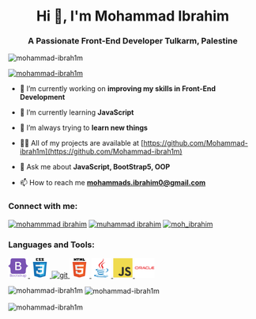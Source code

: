 <h1 align="center">Hi 👋, I'm Mohammad Ibrahim</h1>
<h3 align="center">A Passionate Front-End Developer Tulkarm, Palestine</h3>

<p align="left"> <img src="https://komarev.com/ghpvc/?username=mohammad-ibrah1m&label=Profile%20views&color=0e75b6&style=flat" alt="mohammad-ibrah1m" /> </p>

<p align="left"> <a href="https://github.com/ryo-ma/github-profile-trophy"><img src="https://github-profile-trophy.vercel.app/?username=mohammad-ibrah1m" alt="mohammad-ibrah1m" /></a> </p>

- 🔭 I’m currently working on **improving my skills in Front-End Development**

- 🌱 I’m currently learning **JavaScript**

- 🤝 I’m always trying to **learn new things**

- 👨‍💻 All of my projects are available at [https://github.com/Mohammad-ibrah1m](https://github.com/Mohammad-ibrah1m)

- 💬 Ask me about **JavaScript, BootStrap5, OOP**

- 📫 How to reach me **mohammads.ibrahim0@gmail.com**

<h3 align="left">Connect with me:</h3>
<p align="left">
<a href="https://www.linkedin.com/in/mohammad-s-ibrahim/" target="blank"><img align="center" src="https://raw.githubusercontent.com/rahuldkjain/github-profile-readme-generator/master/src/images/icons/Social/linked-in-alt.svg" alt="mohammmad ibrahim" height="30" width="40" /></a>
<a href="https://www.facebook.com/muhammadfar30n/" target="blank"><img align="center" src="https://raw.githubusercontent.com/rahuldkjain/github-profile-readme-generator/master/src/images/icons/Social/facebook.svg" alt="muhammad ibrahim" height="30" width="40" /></a>
<a href="https://www.leetcode.com/moh_ibrahim" target="blank"><img align="center" src="https://raw.githubusercontent.com/rahuldkjain/github-profile-readme-generator/master/src/images/icons/Social/leet-code.svg" alt="moh_ibrahim" height="30" width="40" /></a>
</p>

<h3 align="left">Languages and Tools:</h3>
<p align="left"> <a href="https://getbootstrap.com" target="_blank" rel="noreferrer"> <img src="https://raw.githubusercontent.com/devicons/devicon/master/icons/bootstrap/bootstrap-plain-wordmark.svg" alt="bootstrap" width="40" height="40"/> </a> <a href="https://www.w3schools.com/css/" target="_blank" rel="noreferrer"> <img src="https://raw.githubusercontent.com/devicons/devicon/master/icons/css3/css3-original-wordmark.svg" alt="css3" width="40" height="40"/> </a> <a href="https://git-scm.com/" target="_blank" rel="noreferrer"> <img src="https://www.vectorlogo.zone/logos/git-scm/git-scm-icon.svg" alt="git" width="40" height="40"/> </a> <a href="https://www.w3.org/html/" target="_blank" rel="noreferrer"> <img src="https://raw.githubusercontent.com/devicons/devicon/master/icons/html5/html5-original-wordmark.svg" alt="html5" width="40" height="40"/> </a> <a href="https://www.java.com" target="_blank" rel="noreferrer"> <img src="https://raw.githubusercontent.com/devicons/devicon/master/icons/java/java-original.svg" alt="java" width="40" height="40"/> </a> <a href="https://developer.mozilla.org/en-US/docs/Web/JavaScript" target="_blank" rel="noreferrer"> <img src="https://raw.githubusercontent.com/devicons/devicon/master/icons/javascript/javascript-original.svg" alt="javascript" width="40" height="40"/> </a> <a href="https://www.oracle.com/" target="_blank" rel="noreferrer"> <img src="https://raw.githubusercontent.com/devicons/devicon/master/icons/oracle/oracle-original.svg" alt="oracle" width="40" height="40"/> </a> </p>

<p><img align="left" src="https://github-readme-stats.vercel.app/api/top-langs?username=mohammad-ibrah1m&show_icons=true&locale=en&layout=compact" alt="mohammad-ibrah1m" /></p>

<p>&nbsp;<img align="center" src="https://github-readme-stats.vercel.app/api?username=mohammad-ibrah1m&show_icons=true&locale=en" alt="mohammad-ibrah1m" /></p>

<p><img align="center" src="https://github-readme-streak-stats.herokuapp.com/?user=mohammad-ibrah1m&" alt="mohammad-ibrah1m" /></p>
